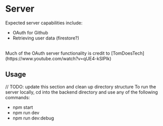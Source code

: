 # Server
Expected server capabilities include:
- OAuth for Github
- Retrieving user data (firestore?)
<br>
Much of the OAuth server functionality is credit to [TomDoesTech](https://www.youtube.com/watch?v=qUE4-kSlPIk)

## Usage
// TODO: update this section and clean up directory structure
To run the server locally, cd into the backend directory and use any of the following commands:
- npm start
- npm run dev
- npm run dev:debug

